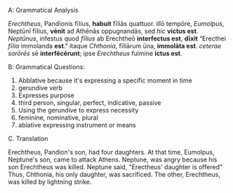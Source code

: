

A: Grammatical Analysis

*Erechtheus*, Pandīonis fīlius, **habuit** fīliās quattuor.
illō tempōre, *Eumolpus*, Neptūnī fīlius, **vēnit** ad Athēnās oppugnandās, sed *hic* **victus est**.  
*Neptūnus*, infestus quod *fīlius* ab Erechtheō **interfectus est**, **dīxit** “Erecthei *fīlia* immolanda **est**.” 
itaque *Chthonia*, fīliārum ūna, **immolāta est**. *ceterae sorōrēs* sē **interfēcērunt**; ipse *Erechtheus* fulmine **ictus est**.

B: Grammatical Questions:
1. Abblative because it's expressing a specific moment in time
2. gerundive verb 
3. Expresses purpose
4. third person, singular, perfect, indicative, passive
5. Using the gerundive to express necessity 
6. feminine, nominative, plural
7. ablative expressing instrument or means 

C. Translation

Erechtheus, Pandion's son, had four daughters. 
 At that time, Eumolpus, Neptune's son, came to attack Athens. 
 Neptune, was angry because his son Erechtheus was killed. 
 Neptune said, "Erectheus' daughter is offered"
 Thus, Chthonia, his only daughter, was sacrificed. 
 The other, Erechtheus, was killed by lightning strike. 
